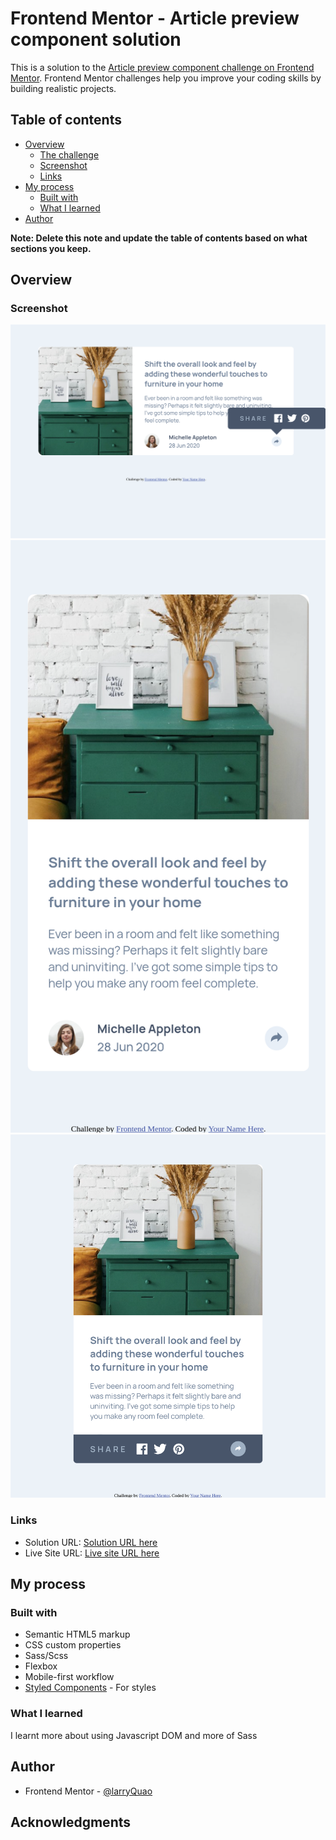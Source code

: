 # Frontend Mentor - Article preview component solution

This is a solution to the [Article preview component challenge on Frontend Mentor](https://www.frontendmentor.io/challenges/article-preview-component-dYBN_pYFT). Frontend Mentor challenges help you improve your coding skills by building realistic projects.

## Table of contents

- [Overview](#overview)
  - [The challenge](#the-challenge)
  - [Screenshot](#screenshot)
  - [Links](#links)
- [My process](#my-process)
  - [Built with](#built-with)
  - [What I learned](#what-i-learned)
- [Author](#author)

**Note: Delete this note and update the table of contents based on what sections you keep.**

## Overview

### Screenshot

![](./images/image1.png)
![](./images/image2.png)
![](./images/image3.png)

### Links

- Solution URL: [Solution URL here](https://github.com/larryQuao/article-preview-component.git)
- Live Site URL: [Live site URL here](https://article-preview-component-phi-six.vercel.app/)

## My process

### Built with

- Semantic HTML5 markup
- CSS custom properties
- Sass/Scss
- Flexbox
- Mobile-first workflow
- [Styled Components](https://styled-components.com/) - For styles

### What I learned

I learnt more about using Javascript DOM and more of Sass

## Author

- Frontend Mentor - [@larryQuao](https://www.frontendmentor.io/profile/larryQuao)

## Acknowledgments